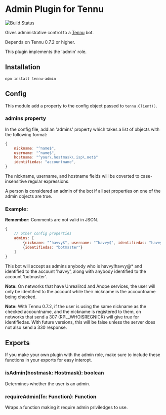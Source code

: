 # Admin Plugin for Tennu

[![Build Status](https://travis-ci.org/Tennu/tennu-admin.png?branch=master)](https://travis-ci.org/Tennu/tennu-admin)

Gives administrative control to a [Tennu](https://github.com/Tennu/tennu) bot.

Depends on Tennu 0.7.2 or higher.

This plugin implements the 'admin' role.

## Installation

`npm install tennu-admin`

## Config

This module add a property to the config object passed to `tennu.Client()`.

### admins property

In the config file, add an 'admins' property which takes a list of objects with the following format:

```javascript
{
    nickname: "^name$",
    username: "^name$",
    hostname: "^your\.hostmask\.isp\.net$"
    identifiedas: "accountname",
}
```

The nickname, username, and hostname fields will be coverted to case-insensitive regular expressions.

A person is considered an admin of the bot if all set properties on one of the admin objects are true.

### Example:

**Remember:** Comments are not valid in JSON.

```javascript
{
    // other config properties
    admins: [
        {nickname: "^havvy$", username: "^havvy$", identifiedas: "havvy"},
        {identifiedas: "botmaster"}
    ]
}
```

This bot will accept as admins anybody who is havvy!havvy@* and identified to the account 'havvy',
along with anybody identified to the account 'botmaster'.

**Note:** On networks that have Unrealircd and Anope services, the user will only be identified to
the account while their nickname is the accountname being checked.

**Note:** With Tennu 0.7.2, if the user is using the same nickname as the checked accountname, and the
nickname is registered to them, on networks that send a 307 (RPL_WHOISREGNICK) will give true for
identifiedas. With future versions, this will be false unless the server does not also send a 330 response.

## Exports

If you make your own plugin with the admin role, make sure to include these functions in your exports for easy interopt.

### isAdmin(hostmask: Hostmask): boolean

Determines whether the user is an admin.

### requireAdmin(fn: Function): Function

Wraps a function making it require admin priviledges to use.